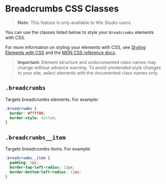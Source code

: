 <!-- This article was published using the Doc Push single-sourcing tool. Any changes to this article MUST be made in the source file. Find it at www.github.com/wix-private/velo-docs.-->

# Breadcrumbs CSS Classes

> **Note:** This feature is only available to Wix Studio users.

You can use the classes listed below
to style your `Breadcrumbs` elements with CSS.

For more information on styling your elements with CSS, see
[Styling Elements with CSS]($w/styling-elements-with-css) and the
[MDN CSS reference docs](https://developer.mozilla.org/en-US/docs/Learn/CSS).

<blockquote class="important">

__Important:__
Element structure and undocumented class names
may change without advance warning.
To avoid unintended style changes to your site,
select elements with the documented class names only.

</blockquote>

## `.breadcrumbs`

Targets breadcrumbs elements.
For example:

```css
.breadcrumbs {
  border: #ffff00;
  border-style: dotted;
}
```

## `.breadcrumbs__item`

Targets breadcrumbs items.
For example:

```css
.breadcrumbs__item {
  padding: 5px;
  border-top-left-radius: 12px;
  border-bottom-left-radius: 12px;
}
```
